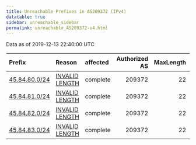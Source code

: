 ```yaml
---
title: Unreachable Prefixes in AS209372 (IPv4)
datatable: true
sidebar: unreachable_sidebar
permalink: unreachable_AS209372-v4.html
---
```


Data as of 2019-12-13 22:40:00 UTC


<div class="datatable-begin"></div>

| Prefix                                               | Reason                                                                                                   | affected   |   Authorized AS |   MaxLength | Anchor                                         |   unreachable /24s |
|:-----------------------------------------------------|:---------------------------------------------------------------------------------------------------------|:-----------|----------------:|------------:|:-----------------------------------------------|-------------------:|
| [45.84.80.0/24](https://stat.ripe.net/45.84.80.0/24) | [INVALID LENGTH](https://rpki-validator.ripe.net/announcement-preview?asn=AS209372&prefix=45.84.80.0/24) | complete   |          209372 |          22 | [RIPE](unreachable_RIPE_NCC_RPKI_Root-v4.html) |                  1 |
| [45.84.81.0/24](https://stat.ripe.net/45.84.81.0/24) | [INVALID LENGTH](https://rpki-validator.ripe.net/announcement-preview?asn=AS209372&prefix=45.84.81.0/24) | complete   |          209372 |          22 | [RIPE](unreachable_RIPE_NCC_RPKI_Root-v4.html) |                  1 |
| [45.84.82.0/24](https://stat.ripe.net/45.84.82.0/24) | [INVALID LENGTH](https://rpki-validator.ripe.net/announcement-preview?asn=AS209372&prefix=45.84.82.0/24) | complete   |          209372 |          22 | [RIPE](unreachable_RIPE_NCC_RPKI_Root-v4.html) |                  1 |
| [45.84.83.0/24](https://stat.ripe.net/45.84.83.0/24) | [INVALID LENGTH](https://rpki-validator.ripe.net/announcement-preview?asn=AS209372&prefix=45.84.83.0/24) | complete   |          209372 |          22 | [RIPE](unreachable_RIPE_NCC_RPKI_Root-v4.html) |                  1 |

<div class="datatable-end"></div>